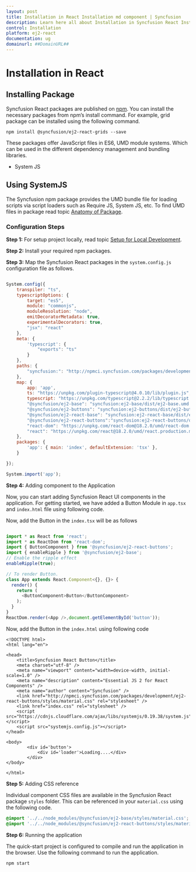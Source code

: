 ```yaml
---
layout: post
title: Installation in React Installation md component | Syncfusion
description: Learn here all about Installation in Syncfusion React Installation md component of Syncfusion Essential JS 2 and more.
control: Installation 
platform: ej2-react
documentation: ug
domainurl: ##DomainURL##
---
```


# Installation in React

## Installing Package

Syncfusion React packages are published on [npm](https://www.npmjs.com/search?q=ej2-react&page=1&ranking=optimal).
You can install the necessary packages from npm’s install command. For example, grid package can be installed using the following command.

```
npm install @syncfusion/ej2-react-grids --save
```

These packages offer JavaScript files in ES6, UMD module systems. Which can be used in the different dependency management and bundling libraries.

* System JS

## Using SystemJS

The Syncfusion npm package provides the UMD bundle file for loading scripts via script loaders such as Require JS, System JS, etc. To find UMD files in package read topic [Anatomy of Package](deployment#anatomy-of-npm-packages).

### Configuration Steps

**Step 1:** For setup project locally, read topic [Setup for Local Development](getting-started/quick-start#preparing-the-application).

**Step 2:** Install your required npm packages.

**Step 3:** Map the Syncfusion React packages in the `system.config.js` configuration
file as follows.

```js

System.config({
    transpiler: "ts",
    typescriptOptions: {
        target: "es5",
        module: "commonjs",
        moduleResolution: "node",
        emitDecoratorMetadata: true,
        experimentalDecorators: true,
        "jsx": "react"
    },
    meta: {
        'typescript': {
            "exports": "ts"
        }
    },
    paths: {
        "syncfusion:": "http://npmci.syncfusion.com/packages/development/"
    },
    map: {
        app: 'app',
        ts: "https://unpkg.com/plugin-typescript@4.0.10/lib/plugin.js",
        typescript: "https://unpkg.com/typescript@2.2.2/lib/typescript.js",
        "@syncfusion/ej2-base": "syncfusion:ej2-base/dist/ej2-base.umd.min.js",
        "@syncfusion/ej2-buttons": "syncfusion:ej2-buttons/dist/ej2-buttons.umd.min.js",
        "@syncfusion/ej2-react-base": "syncfusion:ej2-react-base/dist/ej2-react-base.umd.min.js",
        "@syncfusion/ej2-react-buttons":"syncfusion:ej2-react-buttons/dist/ej2-react-buttons.umd.min.js",
        "react-dom": "https://unpkg.com/react-dom@18.2.0/umd/react-dom.production.min.js",
        "react": "https://unpkg.com/react@18.2.0/umd/react.production.min.js",
    },
    packages: {
        'app': { main: 'index', defaultExtension: 'tsx' },
    }

});

System.import('app');

```

**Step 4:** Adding component to the Application

Now, you can start adding Syncfusion React UI components in the application.
For getting started, we have added a Button Module in `app.tsx` and `index.html` file
using following code.

Now, add the Button in the `index.tsx` will be as follows

```ts

import * as React from 'react';
import * as ReactDom from 'react-dom';
import { ButtonComponent } from '@syncfusion/ej2-react-buttons';
import { enableRipple } from '@syncfusion/ej2-base';
// Enable the ripple effect
enableRipple(true);

// To render Button.
class App extends React.Component<{}, {}> {
  render() {
    return (
      <ButtonComponent>Button</ButtonComponent>
    );
  }
}
ReactDom.render(<App />,document.getElementById('button'));

```

Now, add the Button in the `index.html` using following code

```
<!DOCTYPE html>
<html lang="en">

<head>
    <title>Syncfusion React Button</title>
    <meta charset="utf-8" />
    <meta name="viewport" content="width=device-width, initial-scale=1.0" />
    <meta name="description" content="Essential JS 2 for React Components" />
    <meta name="author" content="Syncfusion" />
    <link href="http://npmci.syncfusion.com/packages/development/ej2-react-buttons/styles/material.css" rel="stylesheet" />
    <link href="index.css" rel="stylesheet" />
    <script src="https://cdnjs.cloudflare.com/ajax/libs/systemjs/0.19.38/system.js"></script>
    <script src="systemjs.config.js"></script>
</head>

<body>
        <div id='button'>
            <div id='loader'>Loading....</div>
        </div>
</body>

</html>
```

**Step 5:** Adding CSS reference

Individual component CSS files are available in the Syncfusion React package `styles` folder.
This can be referenced in your `material.css` using the following code.

```css
@import '../../node_modules/@syncfusion/ej2-base/styles/material.css';
@import '../../node_modules/@syncfusion/ej2-react-buttons/styles/material.css';
```

**Step 6:** Running the application

The quick-start project is configured to compile and run the application in the browser.
Use the following command to run the application.

```
npm start
```